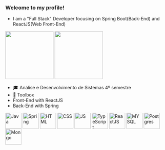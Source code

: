### Welcome to my profile!

- I am a "Full Stack" Developer focusing on Spring Boot(Back-End) and ReactJS(Web Front-End)

<div>
    <img height="150em" src="https://github-readme-stats-ten-gilt.vercel.app/api?username=eijilucas&show_icons=true&theme=dark&count_private=true">
    <img height="150em" src="https://github-readme-stats-ten-gilt.vercel.app/api/top-langs/?username=eijilucas&layout=compact&theme=dracula">
</div>

- 🎓 Análise e Desenvolvimento de Sistemas 4º semestre
- 🧰 Toolbox
- Front-End with ReactJS
- Back-End with Spring

<div>
  <img align="center" alt="Java" height="50em" src="https://www.svgrepo.com/show/303388/java-4-logo.svg">
  <img align="center" alt="Spring" height="50em" src='https://cdn.worldvectorlogo.com/logos/spring-3.svg'>
  <img align="center" alt="HTML" height="50em" src="https://cdn.worldvectorlogo.com/logos/html-1.svg">
  <img align="center" alt="CSS" height="50em" src="https://cdn.worldvectorlogo.com/logos/css-3.svg">
  <img align="center" alt="JS" height="50em" src="https://cdn.worldvectorlogo.com/logos/logo-javascript.svg">
  <img align="center" alt="TypeScript" height="50em" src="https://cdn.worldvectorlogo.com/logos/typescript.svg">
  <img align="center" alt="ReactJS" height="50em" src="https://cdn.worldvectorlogo.com/logos/react-2.svg">
  <img align="center" alt="MYSQL" height="50em" src="https://cdn.worldvectorlogo.com/logos/mysql-6.svg">
  <img align="center" alt="Postgres" height="50em" src="https://www.vectorlogo.zone/logos/postgresql/postgresql-icon.svg">
  <img align="center" alt="Mongo" height="50em" src="https://cdn.worldvectorlogo.com/logos/mongodb-icon-1.svg">  
</div>
